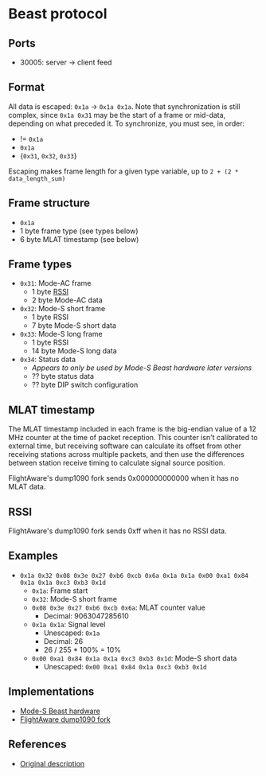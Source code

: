 # Beast protocol

## Ports

* 30005: server -> client feed

## Format

All data is escaped: `0x1a` -> `0x1a 0x1a`. Note that synchronization is still
complex, since `0x1a 0x31` may be the start of a frame or mid-data, depending
on what preceded it. To synchronize, you must see, in order:
* != `0x1a`
* `0x1a`
* {`0x31`, `0x32`, `0x33`}

Escaping makes frame length for a given type variable, up to
`2 + (2 * data_length_sum)`


## Frame structure
* `0x1a`
* 1 byte frame type (see types below)
* 6 byte MLAT timestamp (see below)
  

## Frame types
* `0x31`: Mode-AC frame
  * 1 byte [RSSI](https://en.wikipedia.org/wiki/Received_signal_strength_indication)
  * 2 byte Mode-AC data
* `0x32`: Mode-S short frame
  * 1 byte RSSI
  * 7 byte Mode-S short data
* `0x33`: Mode-S long frame
  * 1 byte RSSI
  * 14 byte Mode-S long data
* `0x34`: Status data
  * *Appears to only be used by Mode-S Beast hardware later versions*
  * ?? byte status data
  * ?? byte DIP switch configuration


## MLAT timestamp
The MLAT timestamp included in each frame is the big-endian value of a 12 MHz
counter at the time of packet reception. This counter isn't calibrated to
external time, but receiving software can calculate its offset from other
receiving stations across multiple packets, and then use the differences between
station receive timing to calculate signal source position.

FlightAware's dump1090 fork sends 0x000000000000 when it has no MLAT data.


## RSSI
FlightAware's dump1090 fork sends 0xff when it has no RSSI data.


## Examples

* `0x1a 0x32 0x08 0x3e 0x27 0xb6 0xcb 0x6a 0x1a 0x1a 0x00 0xa1 0x84 0x1a 0x1a 0xc3 0xb3 0x1d`
  * `0x1a`: Frame start
  * `0x32`: Mode-S short frame
  * `0x08 0x3e 0x27 0xb6 0xcb 0x6a`: MLAT counter value
    * Decimal: 9063047285610
  * `0x1a 0x1a`: Signal level
    * Unescaped: `0x1a`
    * Decimal: 26
    * 26 / 255 * 100% = 10%
  * `0x00 0xa1 0x84 0x1a 0x1a 0xc3 0xb3 0x1d`: Mode-S short data
    * Unescaped: `0x00 0xa1 0x84 0x1a 0xc3 0xb3 0x1d`


## Implementations

* [Mode-S Beast hardware](http://modesbeast.com/scope.html)
* [FlightAware dump1090 fork](https://flightaware.com/adsb/piaware/install)


## References

* [Original description](http://wiki.modesbeast.com/Mode-S_Beast:Data_Output_Formats)
